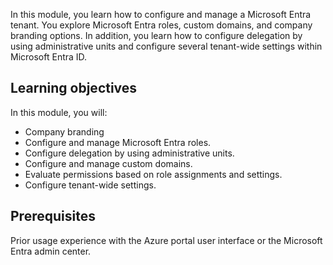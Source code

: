 In this module, you learn how to configure and manage a Microsoft Entra tenant. You explore Microsoft Entra roles, custom domains, and company branding options. In addition, you learn how to configure delegation by using administrative units and configure several tenant-wide settings within Microsoft Entra ID.

## Learning objectives

In this module, you will:

 -  Company branding
 -  Configure and manage Microsoft Entra roles.
 -  Configure delegation by using administrative units.
 -  Configure and manage custom domains.<br>
 -  Evaluate permissions based on role assignments and settings.
 -  Configure tenant-wide settings.<br>

## Prerequisites

Prior usage experience with the Azure portal user interface or the Microsoft Entra admin center.
